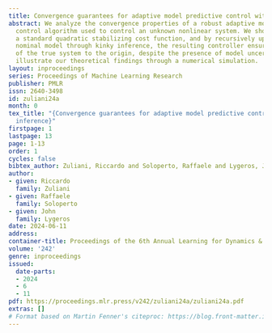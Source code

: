 ```yaml
---
title: Convergence guarantees for adaptive model predictive control with kinky inference
abstract: We analyze the convergence properties of a robust adaptive model predictive
  control algorithm used to control an unknown nonlinear system. We show that by employing
  a standard quadratic stabilizing cost function, and by recursively updating the
  nominal model through kinky inference, the resulting controller ensures convergence
  of the true system to the origin, despite the presence of model uncertainty. We
  illustrate our theoretical findings through a numerical simulation.
layout: inproceedings
series: Proceedings of Machine Learning Research
publisher: PMLR
issn: 2640-3498
id: zuliani24a
month: 0
tex_title: "{Convergence guarantees for adaptive model predictive control with kinky
  inference}"
firstpage: 1
lastpage: 13
page: 1-13
order: 1
cycles: false
bibtex_author: Zuliani, Riccardo and Soloperto, Raffaele and Lygeros, John
author:
- given: Riccardo
  family: Zuliani
- given: Raffaele
  family: Soloperto
- given: John
  family: Lygeros
date: 2024-06-11
address:
container-title: Proceedings of the 6th Annual Learning for Dynamics & Control Conference
volume: '242'
genre: inproceedings
issued:
  date-parts:
  - 2024
  - 6
  - 11
pdf: https://proceedings.mlr.press/v242/zuliani24a/zuliani24a.pdf
extras: []
# Format based on Martin Fenner's citeproc: https://blog.front-matter.io/posts/citeproc-yaml-for-bibliographies/
---
```

